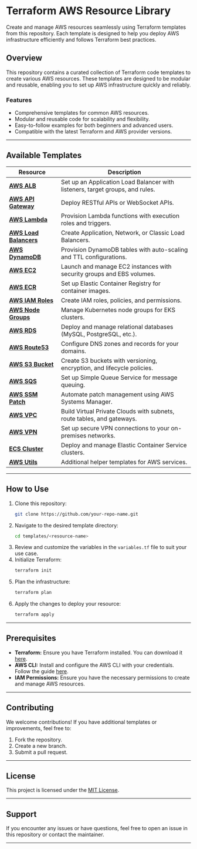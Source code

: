 # **Terraform AWS Resource Library**

Create and manage AWS resources seamlessly using Terraform templates from this repository. Each template is designed to help you deploy AWS infrastructure efficiently and follows Terraform best practices.

## **Overview**
This repository contains a curated collection of Terraform code templates to create various AWS resources. These templates are designed to be modular and reusable, enabling you to set up AWS infrastructure quickly and reliably.

### **Features**
- Comprehensive templates for common AWS resources.
- Modular and reusable code for scalability and flexibility.
- Easy-to-follow examples for both beginners and advanced users.
- Compatible with the latest Terraform and AWS provider versions.

---

## **Available Templates**

| **Resource**                       | **Description**                                                                 |
|------------------------------------|---------------------------------------------------------------------------------|
| **[AWS ALB](templates/alb)**       | Set up an Application Load Balancer with listeners, target groups, and rules.  |
| **[AWS API Gateway](templates/apigateway)** | Deploy RESTful APIs or WebSocket APIs.                                         |
| **[AWS Lambda](templates/lambda)** | Provision Lambda functions with execution roles and triggers.                  |
| **[AWS Load Balancers](templates/lb)** | Create Application, Network, or Classic Load Balancers.                        |
| **[AWS DynamoDB](templates/dynamodb)** | Provision DynamoDB tables with auto-scaling and TTL configurations.            |
| **[AWS EC2](templates/ec2)**       | Launch and manage EC2 instances with security groups and EBS volumes.          |
| **[AWS ECR](templates/ecr)**       | Set up Elastic Container Registry for container images.                        |
| **[AWS IAM Roles](templates/iamrole)** | Create IAM roles, policies, and permissions.                                   |
| **[AWS Node Groups](templates/nodegroup)** | Manage Kubernetes node groups for EKS clusters.                               |
| **[AWS RDS](templates/rds)**       | Deploy and manage relational databases (MySQL, PostgreSQL, etc.).              |
| **[AWS Route53](templates/route53)** | Configure DNS zones and records for your domains.                              |
| **[AWS S3 Bucket](templates/s3)**  | Create S3 buckets with versioning, encryption, and lifecycle policies.         |
| **[AWS SQS](templates/sqs)**       | Set up Simple Queue Service for message queuing.                               |
| **[AWS SSM Patch](templates/ssm)** | Automate patch management using AWS Systems Manager.                           |
| **[AWS VPC](templates/vpc)**       | Build Virtual Private Clouds with subnets, route tables, and gateways.         |
| **[AWS VPN](templates/vpn)**       | Set up secure VPN connections to your on-premises networks.                    |
| **[ECS Cluster](templates/ecs)**   | Deploy and manage Elastic Container Service clusters.                          |
| **[AWS Utils](templates/utils)**   | Additional helper templates for AWS services.                                  |

---

## **How to Use**
1. Clone this repository:
   ```bash
   git clone https://github.com/your-repo-name.git
   ```
2. Navigate to the desired template directory:
   ```bash
   cd templates/<resource-name>
   ```
3. Review and customize the variables in the `variables.tf` file to suit your use case.
4. Initialize Terraform:
   ```bash
   terraform init
   ```
5. Plan the infrastructure:
   ```bash
   terraform plan
   ```
6. Apply the changes to deploy your resource:
   ```bash
   terraform apply
   ```

---

## **Prerequisites**
- **Terraform:** Ensure you have Terraform installed. You can download it [here](https://www.terraform.io/downloads.html).
- **AWS CLI:** Install and configure the AWS CLI with your credentials. Follow the guide [here](https://docs.aws.amazon.com/cli/latest/userguide/cli-configure-quickstart.html).
- **IAM Permissions:** Ensure you have the necessary permissions to create and manage AWS resources.

---

## **Contributing**
We welcome contributions! If you have additional templates or improvements, feel free to:
1. Fork the repository.
2. Create a new branch.
3. Submit a pull request.

---

## **License**
This project is licensed under the [MIT License](LICENSE).

---

## **Support**
If you encounter any issues or have questions, feel free to open an issue in this repository or contact the maintainer.

---